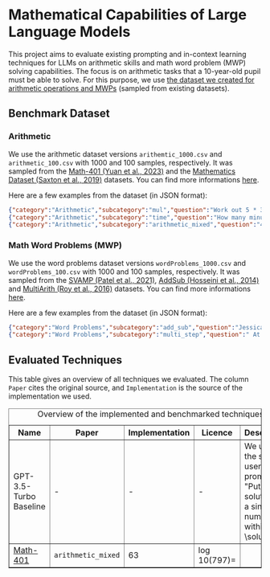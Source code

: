 # Mathematical Capabilities of Large Language Models

This project aims to evaluate existing prompting and in-context learning techniques for LLMs on arithmetic skills and math word problem (MWP) solving capabilities. The focus is on arithmetic tasks that a 10-year-old pupil must be able to solve. For this purpose, we use [the dataset we created for arithmetic operations and MWPs](https://github.com/RamonKaspar/MathDataset-ElementarySchool) (sampled from existing datasets).

## Benchmark Dataset

### Arithmetic

We use the arithmetic dataset versions `arithemtic_1000.csv` and `arithmetic_100.csv` with 1000 and 100 samples, respectively. It was sampled from the [Math-401 (Yuan et al., 2023)](https://arxiv.org/abs/2304.02015) and the [Mathematics Dataset (Saxton et al., 2019)](https://openreview.net/pdf?id=H1gR5iR5FX) datasets. You can find more informations [here](https://github.com/RamonKaspar/MathDataset-ElementarySchool).

Here are a few examples from the dataset (in JSON format):

```json
{"category":"Arithmetic","subcategory":"mul","question":"Work out 5 * 354.","answer":"1770.0","reasoning":null,"source":"Mathematics Dataset (Google DeepMind)"}
{"category":"Arithmetic","subcategory":"time","question":"How many minutes are there between 6:56 PM and 5:27 AM?","answer":"631","reasoning":null,"source":"Mathematics Dataset (Google DeepMind)"}
{"category":"Arithmetic","subcategory":"arithmetic_mixed","question":"4-10=","answer":"-6.0","reasoning":null,"source":"Math-401"}
```

### Math Word Problems (MWP)

We use the word problems dataset versions `wordProblems_1000.csv` and `wordProblems_100.csv` with 1000 and 100 samples, respectively. It was sampled from the [SVAMP (Patel et al., 2021)](https://arxiv.org/abs/2103.07191), [AddSub (Hosseini et al., 2014)](https://aclanthology.org/D14-1058/) and [MultiArith (Roy et al., 2016)](https://arxiv.org/abs/1608.01413) datasets. You can find more informations [here](https://github.com/RamonKaspar/MathDataset-ElementarySchool).

Here are a few examples from the dataset (in JSON format):

```json
{"category":"Word Problems","subcategory":"add_sub","question":"Jessica spent $ 10.22 on a cat toy , and a cage cost her $ 11.73 . What was the total cost of Jessica 's purchases ? ","answer":21.95,"reasoning":"X = 10.22 + 11.73","source":"AddSub"}
{"category":"Word Problems","subcategory":"multi_step","question":" At the schools book fair Sam bought 13 adventure books and 17 mystery books. If 15 of the books were used, how many new books did he buy? ","answer":15.0,"reasoning":"X=((13.0+17.0)-15.0)","source":"MultiArith"}
```

## Evaluated Techniques

This table gives an overview of all techniques we evaluated. The column `Paper` cites the original source, and `Implementation` is the source of the implementation we used.

<table border="1" style="border-collapse: collapse; width: 100%;">
    <caption>Overview of the implemented and benchmarked techniques.</caption>
    <thead>
        <tr>
            <th><strong>Name</strong></th>
            <th><strong>Paper</strong></th>
            <th><strong>Implementation</strong></th>
            <th><strong>Licence</strong></th>
            <th><strong>Description</strong></th>
        </tr>
    </thead>
    <tbody>
        <tr>
            <td>GPT-3.5-Turbo Baseline</a></td>
            <td>-</td>
            <td>-</td>
            <td>-</td>
            <td>We used the simple user prompt: "Put the solution as a single number within \solution{}.</td>
        </tr>
        <tr>
            <td><a href="https://github.com/GanjinZero/math401-llm">Math-401</a></td>
            <td><code>arithmetic_mixed</code></td>
            <td>63</td>
            <td>log 10(797)=</td>
        </tr>
</table>
